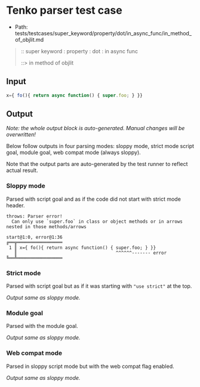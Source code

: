 # Tenko parser test case

- Path: tests/testcases/super_keyword/property/dot/in_async_func/in_method_of_objlit.md

> :: super keyword : property : dot : in async func
>
> ::> in method of objlit

## Input

`````js
x={ fo(){ return async function() { super.foo; } }}
`````

## Output

_Note: the whole output block is auto-generated. Manual changes will be overwritten!_

Below follow outputs in four parsing modes: sloppy mode, strict mode script goal, module goal, web compat mode (always sloppy).

Note that the output parts are auto-generated by the test runner to reflect actual result.

### Sloppy mode

Parsed with script goal and as if the code did not start with strict mode header.

`````
throws: Parser error!
  Can only use `super.foo` in class or object methods or in arrows nested in those methods/arrows

start@1:0, error@1:36
╔══╦═════════════════
 1 ║ x={ fo(){ return async function() { super.foo; } }}
   ║                                     ^^^^^^------- error
╚══╩═════════════════

`````

### Strict mode

Parsed with script goal but as if it was starting with `"use strict"` at the top.

_Output same as sloppy mode._

### Module goal

Parsed with the module goal.

_Output same as sloppy mode._

### Web compat mode

Parsed in sloppy script mode but with the web compat flag enabled.

_Output same as sloppy mode._

